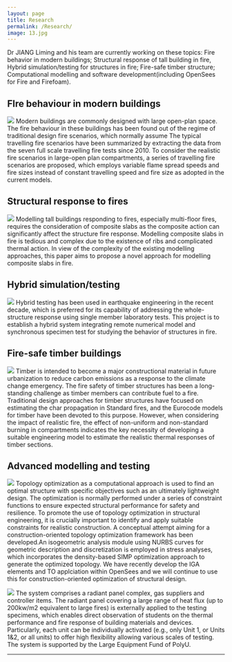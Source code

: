 ```yaml
---
layout: page
title: Research
permalink: /Research/
image: 13.jpg
---
```


Dr JIANG Liming and his team are currently working on these topics: Fire behavior in modern buildings; Structural response of tall building in fire, Hybrid simulation/testing for structures in fire; Fire-safe timber structure; Computational modelling and software development(including OpenSees for Fire and Firefoam).

## FIre behaviour in modern buildings
![]({{site.baseurl}}/images/semifire.jpg)
Modern buildings are commonly designed with large open-plan space. The fire behaviour in these buildings has been found out of the regime of traditional design fire scenarios, which normally assume The typical travelling fire scenarios have been summarized by extracting the data from the seven full scale travelling fire tests since 2010.  To consider the realistic fire scenarios in large-open plan compartments, a series of travelling fire scenarios are proposed, which employs variable flame spread speeds and fire sizes instead of constant travelling speed and fire size as adopted in the current models. 


## Structural response to fires
![]({{site.baseurl}}/images/structfire.jpg)
Modelling tall buildings responding to fires, especially multi-floor fires, requires the
consideration of composite slabs as the composite action can significantly affect the structure
fire response. Modelling composite slabs in fire is tedious and complex due to the existence of
ribs and complicated thermal action. In view of the complexity of the existing modelling
approaches, this paper aims to propose a novel approach for modelling composite slabs in fire.


## Hybrid simulation/testing
![]({{site.baseurl}}/images/hybrid.jpg)
Hybrid testing has been used in earthquake engineering in the recent decade, which is preferred for its capability of addressing the whole-structure response using single member laboratory tests. This project is to establish a hybrid system integrating remote numerical model and synchronous specimen test for studying the behavior of structures in fire.

## Fire-safe timber buildings
![]({{site.baseurl}}/images/timber.jpg)
Timber is intended to become a major constructional material in future urbanization to reduce carbon emissions as a response to the climate change emergency. The fire safety of timber structures has been a long-standing challenge as timber members can contribute fuel to a fire. Traditional design approaches for timber structures have focused on estimating the char propagation in Standard fires, and the Eurocode models for timber have been devoted to this purpose. However, when considering the impact of realistic fire, the effect of non-uniform and non-standard burning in compartments indicates the key necessity of developing a suitable engineering model to estimate the realistic thermal responses of timber sections. 

## Advanced modelling and testing
![]({{site.baseurl}}/images/IGAsim.jpg)
Topology optimization as a computational approach is used to find an optimal structure with specific objectives such as an ultimately lightweight design. The optimization is normally performed under a series of constraint functions to ensure expected structural performance for safety and resilience. To promote the use of topology optimization in structural engineering, it is crucially important to identify and apply suitable constraints for realistic construction. A conceptual attempt aiming for a construction-oriented topology optimization framework has been developed.An isogeometric analysis module using NURBS curves for geometric description and discretization is employed in stress analyses, which incorporates the density-based SIMP optimization approach to generate the optimized topology. We have recently develop the IGA elements and TO applciation within OpenSees and we will continue to use this for construction-oriented optimization of structural design.

![]({{site.baseurl}}/images/Panel.jpg)
The system comprises a radiant panel complex, gas suppliers and controller items. The radiant panel covering a large range of heat flux (up to 200kw/m2 equivalent to large fires) is externally applied to the testing specimens, which enables direct observation of students on the thermal performance and fire response of building materials and devices. Particularly, each unit can be individually activated (e.g., only Unit 1, or Units 1&2, or all units) to offer high flexibility allowing various scales of testing. The system is supported by the Large Equipment Fund of PolyU.


***